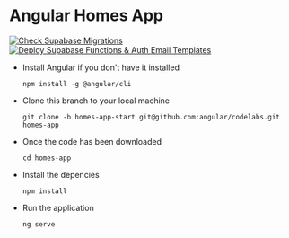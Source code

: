 # Angular Homes App

[![Check Supabase Migrations](https://github.com/ThatoOne11/codelabs-homes-app-start/actions/workflows/check-migrations.yml/badge.svg)](https://github.com/ThatoOne11/codelabs-homes-app-start/actions/workflows/check-migrations.yml)
[![Deploy Supabase Functions & Auth Email Templates](https://github.com/ThatoOne11/codelabs-homes-app-start/actions/workflows/deploy-supabase.yml/badge.svg)](https://github.com/ThatoOne11/codelabs-homes-app-start/actions/workflows/deploy-supabase.yml)

- Install Angular if you don't have it installed

  `npm install -g @angular/cli`

- Clone this branch to your local machine

  `git clone -b homes-app-start git@github.com:angular/codelabs.git homes-app`

- Once the code has been downloaded

  `cd homes-app`

- Install the depencies

  `npm install`

- Run the application

  `ng serve`
